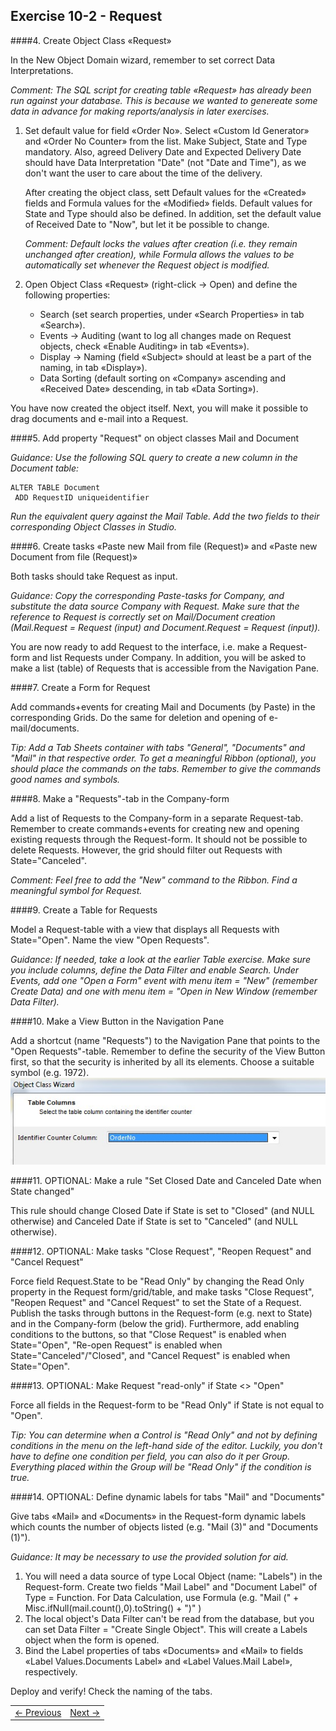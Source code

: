 ## Exercise 10-2 - Request
  
####4. Create Object Class «Request» 

In the New Object Domain wizard, remember to set correct Data Interpretations.

*Comment: The SQL script for creating table «Request» has already been run against your database. This is because we wanted to genereate some data in advance for making reports/analysis in later exercises.*
   
   1. Set default value for field «Order No». Select «Custom Id Generator» and «Order No Counter» from the list. Make Subject, State and Type mandatory. Also, agreed Delivery Date and Expected Delivery Date should have Data Interpretation "Date" (not "Date and Time"), as we don't want the user to care about the time of the delivery.
      
      After creating the object class, sett Default values for the «Created» fields and Formula values for the «Modified» fields. Default values for State and Type should also be defined. In addition, set the default value of Received Date to "Now", but let it be possible to change.
      
      *Comment: Default locks the values after creation (i.e. they remain unchanged after creation), while Formula allows the values to be automatically set whenever the Request object is modified.*
   
   2. Open Object Class «Request» (right-click -> Open) and define the following properties:
      - Search (set search properties, under «Search Properties» in tab «Search»).
      - Events -> Auditing (want to log all changes made on Request objects, check «Enable Auditing» in tab «Events»).
      - Display -> Naming (field «Subject» should at least be a part of the naming, in tab «Display»).
      -	Data Sorting (default sorting on «Company» ascending and «Received Date» descending, in tab «Data Sorting»).
  
You have now created the object itself. Next, you will make it possible to drag documents and e-mail into a Request.

####5. Add property "Request" on object classes Mail and Document

*Guidance: Use the following SQL query to create a new column in the Document table:*

```
ALTER TABLE Document
 ADD RequestID uniqueidentifier 
```

*Run the equivalent query against the Mail Table. Add the two fields to their corresponding Object Classes in Studio.*

####6. Create tasks «Paste new Mail from file (Request)» and «Paste new Document from file (Request)»

Both tasks should take Request as input.

*Guidance: Copy the corresponding Paste-tasks for Company, and substitute the data source Company with Request. Make sure that the reference to Request is correctly set on Mail/Document creation (Mail.Request = Request (input) and Document.Request = Request (input)).*

You are now ready to add Request to the interface, i.e. make a Request-form and list Requests under Company. In addition, you will be asked to make a list (table) of Requests that is accessible from the Navigation Pane.

####7. Create a Form for Request

Add commands+events for creating Mail and Documents (by Paste) in the corresponding Grids. Do the same for deletion and opening of e-mail/documents.

*Tip: Add a Tab Sheets container with tabs "General", "Documents" and "Mail" in that respective order. To get a meaningful Ribbon (optional), you should place the commands on the tabs. Remember to give the commands good names and symbols.*
   
####8. Make a "Requests"-tab in the Company-form

Add a list of Requests to the Company-form in a separate Request-tab. Remember to create commands+events for creating new and opening existing requests through the Request-form. It should not be possible to delete Requests. However, the grid should filter out Requests with State="Canceled".

*Comment: Feel free to add the "New" command to the Ribbon. Find a meaningful symbol for Request.*
  
####9. Create a Table for Requests

Model a Request-table with a view that displays all Requests with State="Open". Name the view "Open Requests".

*Guidance: If needed, take a look at the earlier Table exercise. Make sure you include columns, define the Data Filter and enable Search. Under Events, add one "Open a Form" event with menu item = "New" (remember Create Data) and one with menu item = "Open in New Window (remember Data Filter).*
   
####10. Make a View Button in the Navigation Pane

Add a shortcut (name "Requests") to the Navigation Pane that points to the "Open Requests"-table. Remember to define the security of the View Button first, so that the security is inherited by all its elements. Choose a suitable symbol (e.g. 1972).
![oppg9fig3.JPG](media/oppg9fig2.JPG)
  
####11. OPTIONAL: Make a rule "Set Closed Date and Canceled Date when State changed"

This rule should change Closed Date if State is set to "Closed" (and NULL otherwise) and Canceled Date if State is set to "Canceled" (and NULL otherwise).

####12. OPTIONAL: Make tasks "Close Request", "Reopen Request" and "Cancel Request"

Force field Request.State to be "Read Only" by changing the Read Only property in the Request form/grid/table, and make tasks "Close Request", "Reopen Request" and "Cancel Request" to set the State of a Request. Publish the tasks through buttons in the Request-form (e.g. next to State) and in the Company-form (below the grid). Furthermore, add enabling conditions to the buttons, so that "Close Request" is enabled when State="Open", "Re-open Request" is enabled when State="Canceled"/"Closed", and "Cancel Request" is enabled when State="Open".

####13. OPTIONAL: Make Request "read-only" if State <> "Open"

Force all fields in the Request-form to be "Read Only" if State is not equal to "Open".

*Tip: You can determine when a Control is "Read Only" and not by defining conditions in the menu on the left-hand side of the editor. Luckily, you don't have to define one condition per field, you can also do it per Group. Everything placed within the Group will be "Read Only" if the condition is true.*
	
####14. OPTIONAL: Define dynamic labels for tabs "Mail" and "Documents"

Give tabs «Mail» and «Documents» in the Request-form dynamic labels which counts the number of objects listed (e.g. "Mail (3)" and "Documents (1)").

*Guidance: It may be necessary to use the provided solution for aid.*
    
   1. You will need a data source of type Local Object (name: "Labels") in the Request-form. Create two fields "Mail Label" and "Document Label" of Type = Function. For Data Calculation, use Formula (e.g. "Mail  (" + Misc.ifNull(mail.count(),0).toString() + ")"  )
   2. The local object's Data Filter can't be read from the database, but you can set Data Filter = "Create Single Object". This will create a Labels object when the form is opened.
   3. Bind the Label properties of tabs «Documents» and «Mail» to fields «Label Values.Documents Label» and «Label Values.Mail Label», respectively. 

Deploy and verify! Check the naming of the tabs.


<table>
   <tr><td><a href="exercise-10-1.md"><- Previous</a></td><td align="right"><a href="exercise-11.md">Next -></a></td></tr>
</table>
